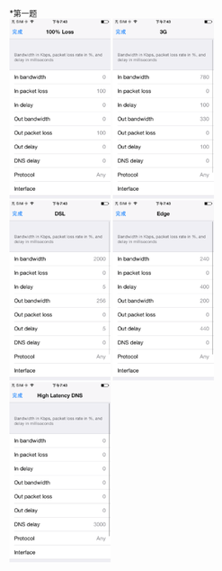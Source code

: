*第一题<br>
<img src="https://github.com/weiyunling/pic/blob/master/2016-2-29/100%25%20loss.png" width="180" height="320"/>
<img src="https://github.com/weiyunling/pic/blob/master/2016-2-29/3G.png" width="180" height="320"/>
<img src="https://github.com/weiyunling/pic/blob/master/2016-2-29/DSL.png" width="180" height="320"/>
<img src="https://github.com/weiyunling/pic/blob/master/2016-2-29/Edge.png" width="180" height="320"/>
<img src="https://github.com/weiyunling/pic/blob/master/2016-2-29/High%20Latency%20DNS.png" width="180" height="320">

